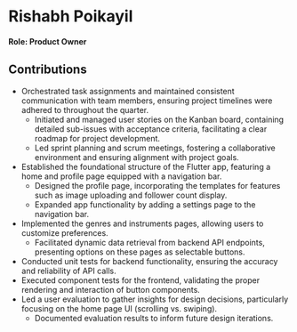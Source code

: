 # Rishabh Poikayil

#### Role: Product Owner

## Contributions

- Orchestrated task assignments and maintained consistent communication with team members, ensuring project timelines were adhered to throughout the quarter.
  - Initiated and managed user stories on the Kanban board, containing detailed sub-issues with acceptance criteria, facilitating a clear roadmap for project development.
  - Led sprint planning and scrum meetings, fostering a collaborative environment and ensuring alignment with project goals.
- Established the foundational structure of the Flutter app, featuring a home and profile page equipped with a navigation bar.
  - Designed the profile page, incorporating the templates for features such as image uploading and follower count display.
  - Expanded app functionality by adding a settings page to the navigation bar.
- Implemented the genres and instruments pages, allowing users to customize preferences.
  - Facilitated dynamic data retrieval from backend API endpoints, presenting options on these pages as selectable buttons.
- Conducted unit tests for backend functionality, ensuring the accuracy and reliability of API calls.
- Executed component tests for the frontend, validating the proper rendering and interaction of button components.
- Led a user evaluation to gather insights for design decisions, particularly focusing on the home page UI (scrolling vs. swiping).
  - Documented evaluation results to inform future design iterations.
